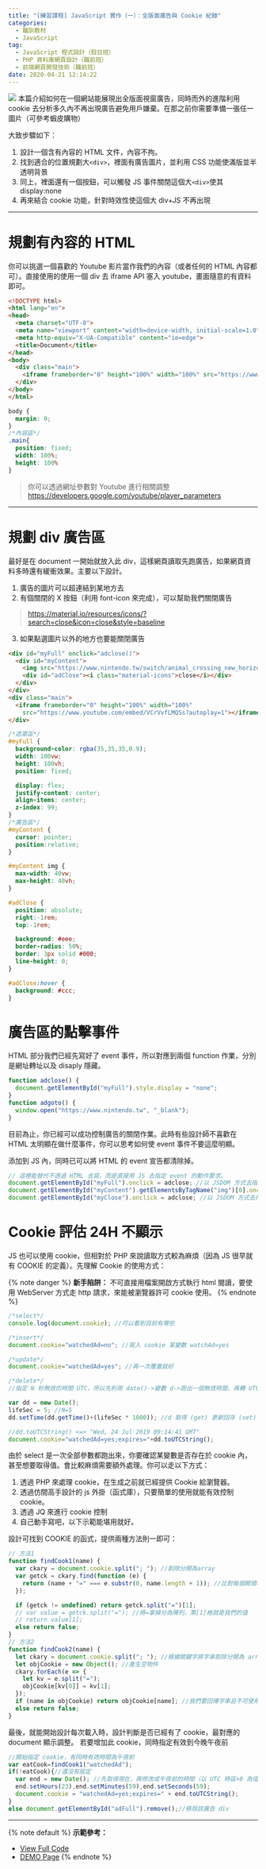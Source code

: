 ```yaml
---
title: "[練習課程] JavaScript 實作（一）：全版面廣告與 Cookie 紀錄"
categories:
  - 職訓教材
  - JavaScript
tag:
  - JavaScript 程式設計（假日班）
  - PHP 資料庫網頁設計（職前班）
  - 前端網頁開發技術（職前班）
date: 2020-04-21 12:14:22
---
```

![](https://i.imgur.com/D8v3RVP.png)
本篇介紹如何在一個網站能展現出全版面視窗廣告，同時而外的進階利用 cookie 去分析多久內不再出現廣告避免用戶嫌棄。在那之前你需要準備一張任一圖片（可參考蝦皮購物）

<!-- more -->

大致步驟如下：
1. 設計一個含有內容的 HTML 文件，內容不拘。
2. 找到適合的位置規劃大`<div>`，裡面有廣告圖片，並利用 CSS 功能使滿版並半透明背景
3. 同上，裡面還有一個按鈕，可以觸發 JS 事件關閉這個大`<div>`使其 display:none
4. 再來結合 cookie 功能，針對時效性使這個大 div+JS 不再出現
---

# 規劃有內容的 HTML
你可以挑選一個喜歡的 Youtube 影片當作我們的內容（或者任何的 HTML 內容都可）。直接使用的使用一個 div 去 iframe API 塞入 youtube，畫面隨意的有資料即可。

```html
<!DOCTYPE html>
<html lang="en">
<head>
  <meta charset="UTF-8">
  <meta name="viewport" content="width=device-width, initial-scale=1.0">
  <meta http-equiv="X-UA-Compatible" content="ie=edge">
  <title>Document</title>
</head>
<body>
  <div class="main">
    <iframe frameborder="0" height="100%" width="100%" src="https://www.youtube.com/embed/VCrVvfLMQSs?autoplay=1"></iframe>
  </div>
</body>
</html>
```
```css
body {
  margin: 0;
}
/*內容區*/
.main{
  position: fixed;
  width: 100%;
  height: 100%
}
```

> 你可以透過網址參數對 Youtube 進行相關調整 https://developers.google.com/youtube/player_parameters
---

# 規劃 div 廣告區
最好是在 document 一開始就放入此 div，這樣網頁讀取先跑廣告，如果網頁資料多時還有緩衝效果。主要以下設計。
1. 廣告的圖片可以超連結到某地方去
2. 有個關閉的 X 按鈕（利用 font-icon 來完成），可以幫助我們關閉廣告
  > https://material.io/resources/icons/?search=close&icon=close&style=baseline
3. 如果點選圖片以外的地方也要能關閉廣告

```html
<div id="myFull" onclick="adclose()">
  <div id="myContent">
    <img src="https://www.nintendo.tw/switch/animal_crossing_new_horizons/assets/images/top/visual_logo__sp.png" onclick="adgoto()"/>
    <div id="adClose"><i class="material-icons">close</i></div>
  </div>
</div>
<div class="main">
  <iframe frameborder="0" height="100%" width="100%"
    src="https://www.youtube.com/embed/VCrVvfLMQSs?autoplay=1"></iframe>
</div>
```
```css
/*遮罩區*/
#myFull {
  background-color: rgba(35,35,35,0.9);
  width: 100vw;
  height: 100vh;
  position: fixed;

  display: flex;
  justify-content: center;
  align-items: center;
  z-index: 99;
}
/*廣告區*/
#myContent {
  cursor: pointer;
  position:relative;
}

#myContent img {
  max-width: 40vw;
  max-height: 40vh;
}

#adClose {
  position: absolute;
  right:-1rem;
  top:-1rem;

  background: #eee;
  border-radius: 50%;
  border: 3px solid #000;
  line-height: 0;
}

#adClose:hover {
  background: #ccc;
}
```

# 廣告區的點擊事件
HTML 部分我們已經先寫好了 event 事件，所以對應到兩個 function 作業，分別是網址轉址以及 disaply 隱藏。

```javascript
function adclose() {
  document.getElementById("myFull").style.display = "none";
}
function adgoto() {
  window.open("https://www.nintendo.tw", "_blank");
}
```

目前為止，你已經可以成功控制廣告的關閉作業。此時有些設計師不喜歡在 HTML 太明顯在做什麼事件，你可以思考如何使 event 事件不要這麼明顯。

添加到 JS 內，同時已可以將 HTML 的 event 宣告都清除掉。
```javascript
// 這裡能替代不透過 HTML 去寫，而是直接用 JS 去指定 event 的動作要求。
document.getElementById("myFull").onclick = adclose; //以 JSDOM 方式去指定該物件的 onclick 響應為何
document.getElementById("myContent").getElementsByTagName("img")[0].onclick = adgoto; //以 JSDOM 方式去指定該物件的 onclick 響應為何
document.getElementById("myClose").onclick = adclose; //以 JSDOM 方式去指定該物件的 onclick 響應為何
```

# Cookie 評估 24H 不顯示
JS 也可以使用 cookie，但相對於 PHP 來說讀取方式較為麻煩（因為 JS 很早就有 COOKIE 的定義）。先理解 Cookie 的使用方式：

{% note danger %}
**新手陷阱：**
不可直接用檔案開啟方式執行 html 閱讀，要使用 WebServer 方式走 http 請求，來能被瀏覽器許可 cookie 使用。
{% endnote %}

```javascript
/*select*/
console.log(document.cookie); //可以看到目前有哪些

/*insert*/
document.cookie="watchedAd=no"; //寫入 cookie 某變數 watchAd=yes

/*update*/
document.cookie="watchedAd=yes"; //再一次覆蓋就好

/*delete*/
//指定 N 秒無效的時間 UTC，所以先利用 date()->變數 d->跑出一個無效時間，再轉 UTC 表示法

var dd = new Date();
lifeSec = 5; //N=5
dd.setTime(dd.getTime()+(lifeSec * 1000)); //d 取得 (get) 更新回存 (set) 到 d

//dd.toUTCString() <=> "Wed, 24 Jul 2019 09:14:41 GMT"
document.cookie="watchedAd=yes;expires="+dd.toUTCString(); 
```

由於 select 是一次全部參數都跑出來，你要確認某變數是否存在於 cookie 內，甚至想要取得值。會比較麻煩需要額外處理。你可以走以下方式：

1. 透過 PHP 來處理 cookie，在生成之前就已經提供 Cookie 給瀏覽器。
2. 透過仿間高手設計的 js 外掛（函式庫），只要簡單的使用就能有效控制 cookie。
3. 透過 JQ 來進行 cookie 控制
4. 自己動手寫吧，以下示範能堪用就好。

設計可找到 COOKIE 的函式，提供兩種方法則一即可：
```javascript
// 方法1
function findCook1(name) {
  var ckary = document.cookie.split("; "); //割除分開為array
  var getck = ckary.find(function (e) {
    return (name + "=" === e.substr(0, name.length + 1)); //比對每個開頭名字且下符號為等於，並且長度一致時，第一個就回傳設定為getck
  });

  if (getck != undefined) return getck.split("=")[1];
  // var value = getck.split("="); //將=拿掉分為陣列，第[1]格就是我們的值
  // return value[1];
  else return false;
}
// 方法2
function findCook2(name) {
  let ckary = document.cookie.split("; "); //根據關鍵字將字串割除分開為 array　，然後轉JSON
  let objCookie = new Object(); //產生空物件
  ckary.forEach(e => {
    let kv = e.split("=");
    objCookie[kv[0]] = kv[1];
  });
  if (name in objCookie) return objCookie[name]; //我們要回傳字串且不可使用 objCookie.name
  else return false;
}
```

最後，就能開始設計每次載入時，設計判斷是否已經有了 cookie，最對應的 document 顯示調整。
若要增加此 cookie，同時指定有效到今晚午夜前

```javascript
//開始指定 cookie，有同時有效時間為午夜前
var eatCook=findCook1("watchedAd");
if(!eatCook){//還沒有設定
  var end = new Date(); //先取得現在，再修改成午夜前的時間（以 UTC 時區+0 為值）
  end.setHours(23),end.setMinutes(59),end.setSeconds(59);
  document.cookie = "watchedAd=yes;expires=" + end.toUTCString();
}
else document.getElementById("adFull").remove();//移除該廣告 div
```
---
{% note default %}
**示範參考：**
- [View Full Code](https://github.com/summer10920/studies_TeachDemo_JS/tree/master/adCookie)
- [DEMO Page](https://summer10920.github.io/studies_TeachDemo_JS/adCookie/)
{% endnote %}